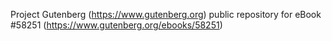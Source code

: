 Project Gutenberg (https://www.gutenberg.org) public repository for
eBook #58251 (https://www.gutenberg.org/ebooks/58251)
